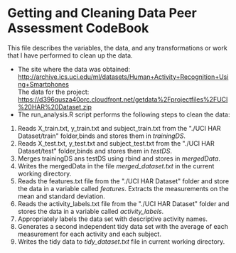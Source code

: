 Getting and Cleaning Data Peer Assessment CodeBook
==================================================
This file describes the variables, the data, and any transformations or work that I have performed to clean up the data.  
* The site where the data was obtained:  
http://archive.ics.uci.edu/ml/datasets/Human+Activity+Recognition+Using+Smartphones      
The data for the project:  
https://d396qusza40orc.cloudfront.net/getdata%2Fprojectfiles%2FUCI%20HAR%20Dataset.zip  
* The run_analysis.R script performs the following steps to clean the data:   
 1. Reads X_train.txt, y_train.txt and subject_train.txt from the "./UCI HAR Dataset/train" folder,binds and stores them in *trainingDS*.       
 2. Reads X_test.txt, y_test.txt and subject_test.txt from the "./UCI HAR Dataset/test" folder,binds and stores them in *testDS*.       
 3. Merges trainingDS ans testDS using rbind and stores in *mergedData*.
 4. Writes the mergedData in the file *merged_dataset.txt* in the current working directory.
 5. Reads the features.txt file from the "./UCI HAR Dataset" folder and store the data in a variable called *features*. Extracts the measurements on the mean and standard deviation.
 6. Reads the activity_labels.txt file from the "./UCI HAR Dataset" folder and stores the data in a variable called *activity_labels*.  
 7. Appropriately labels the data set with descriptive activity names.
 8. Generates a second independent tidy data set with the average of each measurement for each activity and each subject. 
 9. Writes the tidy data to *tidy_dataset.txt* file in current working directory. 
